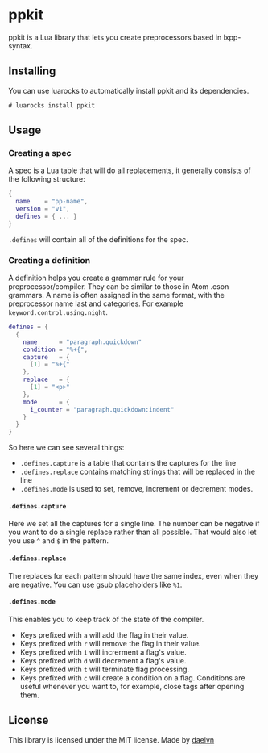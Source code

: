 # ppkit
ppkit is a Lua library that lets you create preprocessors based in lxpp-syntax.
## Installing
You can use luarocks to automatically install ppkit and its dependencies.
```
# luarocks install ppkit
```
## Usage
### Creating a spec
A spec is a Lua table that will do all replacements, it generally consists of the following structure:
```lua
{
  name    = "pp-name",
  version = "v1",
  defines = { ... }
}
```
`.defines` will contain all of the definitions for the spec.
### Creating a definition
A definition helps you create a grammar rule for your preprocessor/compiler. They can be similar to those in Atom .cson grammars.
A name is often assigned in the same format, with the preprocessor name last and categories. For example `keyword.control.using.night`.
```lua
defines = {
  {
    name      = "paragraph.quickdown"
    condition = "%+{",
    capture   = {
      [1] = "%+{"
    },
    replace   = {
      [1] = "<p>"
    },
    mode      = {
      i_counter = "paragraph.quickdown:indent"
    }
  }
}
```
So here we can see several things:
- `.defines.capture` is a table that contains the captures for the line
- `.defines.replace` contains matching strings that will be replaced in the line
- `.defines.mode` is used to set, remove, increment or decrement modes.
#### `.defines.capture`
Here we set all the captures for a single line. The number can be negative if you want to do a single replace rather than all possible. That would also let you use `^` and `$` in the pattern.
#### `.defines.replace`
The replaces for each pattern should have the same index, even when they are negative. You can use gsub placeholders like `%1`.
#### `.defines.mode`
This enables you to keep track of the state of the compiler.
- Keys prefixed with `a` will add the flag in their value.
- Keys prefixed with `r` will remove the flag in their value.
- Keys prefixed with `i` will increrment a flag's value.
- Keys prefixed with `d` will decrement a flag's value.
- Keys prefixed with `t` will terminate flag processing.
- Keys prefixed with `c` will create a condition on a flag.
Conditions are useful whenever you want to, for example, close tags after opening them.
## License
This library is licensed under the MIT license.
Made by [daelvn](https://github.com/daelvn)

